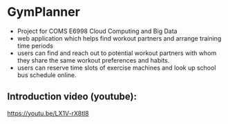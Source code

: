 # GymPlanner
* Project for COMS E6998 Cloud Computing and Big Data 
* web application which helps find workout partners and arrange training time periods
* users can find and reach out to potential workout partners with whom they share the
same workout preferences and habits. 
* users can reserve time slots of exercise machines and look up school bus schedule online.
## Introduction video (youtube): 
https://youtu.be/LX1V-rX8tl8
